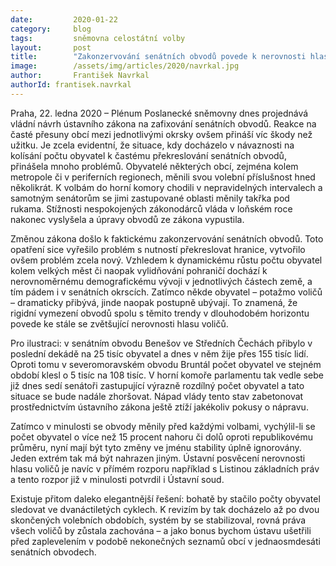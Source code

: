 ```yaml
---
date:         2020-01-22
category:     blog
tags:         sněmovna celostátní volby
layout:       post
title:        "Zakonzervování senátních obvodů povede k nerovnosti hlasů voličů"
image:        /assets/img/articles/2020/navrkal.jpg
author:       František Navrkal
authorId: frantisek.navrkal
---
```

 


Praha, 22. ledna 2020 – Plénum Poslanecké sněmovny dnes projednává vládní návrh ústavního zákona na zafixování senátních obvodů. Reakce na časté přesuny obcí mezi jednotlivými okrsky ovšem přináší víc škody než užitku. Je zcela evidentní, že situace, kdy docházelo v návaznosti na kolísání počtu obyvatel k častému překreslování senátních obvodů, přinášela mnoho problémů. Obyvatelé některých obcí, zejména kolem metropole či v periferních regionech, měnili svou volební příslušnost hned několikrát. K volbám do horní komory chodili v nepravidelných intervalech a samotným senátorům se jimi zastupované oblasti měnily takřka pod rukama. Stížnosti nespokojených zákonodárců vláda v loňském roce nakonec vyslyšela a úpravy obvodů ze zákona vypustila.

 

Změnou zákona došlo k faktickému zakonzervování senátních obvodů. Toto opatření sice vyřešilo problém s nutností překreslovat hranice, vytvořilo ovšem problém zcela nový. Vzhledem k dynamickému růstu počtu obyvatel kolem velkých měst či naopak vylidňování pohraničí dochází k nerovnoměrnému demografickému vývoji v jednotlivých částech země, a tím pádem i v senátních okrscích. Zatímco někde obyvatel – potažmo voličů – dramaticky přibývá, jinde naopak postupně ubývají. To znamená, že rigidní vymezení obvodů spolu s těmito trendy v dlouhodobém horizontu povede ke stále se zvětšující nerovnosti hlasu voličů.  

 

Pro ilustraci: v senátním obvodu Benešov ve Středních Čechách přibylo v poslední dekádě na 25 tisíc obyvatel a dnes v něm žije přes 155 tisíc lidí. Oproti tomu v severomoravském obvodu Bruntál počet obyvatel ve stejném období klesl o 5 tisíc na 108 tisíc. V horní komoře parlamentu tak vedle sebe již dnes sedí senátoři zastupující výrazně rozdílný počet obyvatel a tato situace se bude nadále zhoršovat. Nápad vlády tento stav zabetonovat prostřednictvím ústavního zákona ještě ztíží jakékoliv pokusy o nápravu.

 

Zatímco v minulosti se obvody měnily před každými volbami, vychýlil-li se počet obyvatel o více než 15 procent nahoru či dolů oproti republikovému průměru, nyní mají být tyto změny ve jménu stability úplně ignorovány. Jeden extrém tak má být nahrazen jiným. Ústavní posvěcení nerovnosti hlasu voličů je navíc v přímém rozporu například s Listinou základních práv a tento rozpor již v minulosti potvrdil i Ústavní soud.

 

Existuje přitom daleko elegantnější řešení: bohatě by stačilo počty obyvatel sledovat ve dvanáctiletých cyklech. K revizím by tak docházelo až po dvou skončených volebních obdobích, systém by se stabilizoval, rovná práva všech voličů by zůstala zachována – a jako bonus bychom ústavu ušetřili před zaplevelením v podobě nekonečných seznamů obcí v jednaosmdesáti senátních obvodech. 
